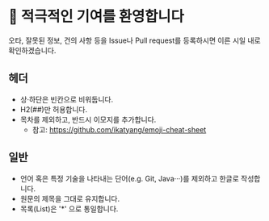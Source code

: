 
# :tada: 적극적인 기여를 환영합니다

오타, 잘못된 정보, 건의 사항 등을 Issue나 Pull request를 등록하시면 이른 시일 내로 확인하겠습니다. 

## 헤더

* 상·하단은 빈칸으로 비워둡니다.
* H2(##)만 허용합니다.
* 목차를 제외하고, 반드시 이모지를 추가합니다. 
    - 참고: https://github.com/ikatyang/emoji-cheat-sheet

## 일반

* 언어 혹은 특정 기술을 나타내는 단어(e.g. Git, Java···)를 제외하고 한글로 작성합니다.
* 원문의 제목을 그대로 유지합니다.
* 목록(List)은 '*' 으로 통일합니다. 
